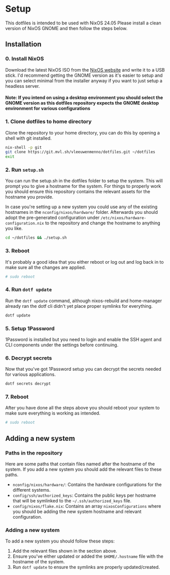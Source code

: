 # Setup

This dotfiles is intended to be used with NixOS 24.05
Please install a clean version of NixOS GNOME and then follow the steps below.

## Installation

### 0. Install NixOS

Download the latest NixOS ISO from the [NixOS website](https://nixos.org/download.html) and write it to a USB stick.
I'd recommend getting the GNOME version as it's easier to setup and you can select minimal from the installer anyway if you want to just setup a headless server.

#### Note: If you intend on using a desktop environment you should select the GNOME version as this dotfiles repository expects the GNOME desktop environment for various configurations

### 1. Clone dotfiles to home directory

Clone the repository to your home directory, you can do this by opening a shell with git installed.

```bash
nix-shell -p git
git clone https://git.mvl.sh/vleeuwenmenno/dotfiles.git ~/dotfiles
exit
```

### 2. Run `setup.sh`

You can run the setup.sh in the dotfiles folder to setup the system.
This will prompt you to give a hostname for the system. For things to properly work you should ensure this repository contains the relevant assets for the hostname you provide.

In case you're setting up a new system you could use any of the existing hostnames in the `nconfig/nixos/hardware/` folder.
Afterwards you should adopt the pre-generated configuration under `/etc/nixos/hardware-configuration.nix` to the repository and change the hostname to anything you like.

```bash
cd ~/dotfiles && ./setup.sh
```

### 3. Reboot

It's probably a good idea that you either reboot or log out and log back in to make sure all the changes are applied.

```bash
# sudo reboot
```

### 4. Run `dotf update`

Run the `dotf update` command, although nixos-rebuild and home-manager already ran the dotf cli didn't yet place proper symlinks for everything.

```bash
dotf update
```

### 5. Setup 1Password

1Password is installed but you need to login and enable the SSH agent and CLI components under the settings before continuing.

### 6. Decrypt secrets

Now that you've got 1Password setup you can decrypt the secrets needed for various applications.

```bash
dotf secrets decrypt
```

### 7. Reboot

After you have done all the steps above you should reboot your system to make sure everything is working as intended.

```bash
# sudo reboot
```

## Adding a new system

### Paths in the repository

Here are some paths that contain files named after the hostname of the system.
If you add a new system you should add the relevant files to these paths.

- `nconfig/nixos/hardware/`: Contains the hardware configurations for the different systems.
- `config/ssh/authorized_keys`: Contains the public keys per hostname that will be symlinked to the `~/.ssh/authorized_keys` file.
- `config/nixos/flake.nix`: Contains an array `nixosConfigurations` where you should be adding the new system hostname and relevant configuration.

### Adding a new system

To add a new system you should follow these steps:

1. Add the relevant files shown in the section above.
2. Ensure you've either updated or added the `$HOME/.hostname` file with the hostname of the system.
3. Run `dotf update` to ensure the symlinks are properly updated/created.
